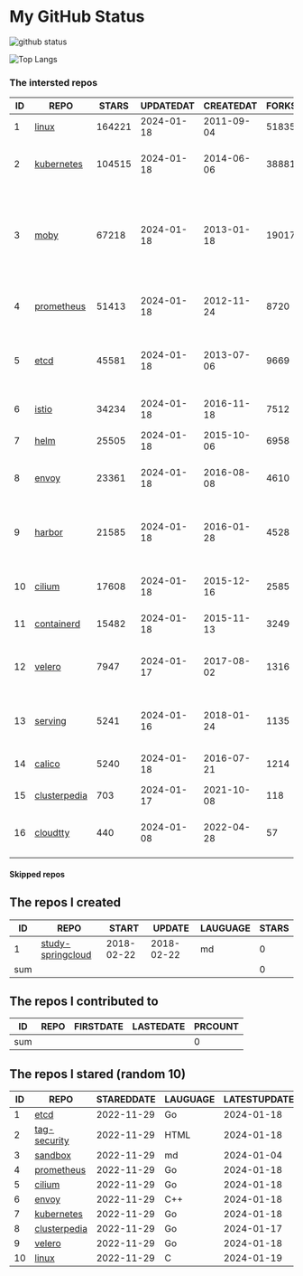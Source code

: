 # My GitHub Status

<img src="https://github-readme-stats-1.yihong0618.vercel.app/api?username=daoqingniu&show_icons=true&&&hide_title=true&count_private=true" alt="github status" />

![Top Langs](https://github-readme-stats-1.yihong0618.vercel.app/api/top-langs/?username=daoqingniu&layout=compact)

<!--START_SECTION:github_repos-->
### The intersted repos
| ID |                              REPO                               | STARS  | UPDATEDAT  | CREATEDAT  | FORKSCOUNT |                                                DESCRIPTIONS                                                |
|----|-----------------------------------------------------------------|--------|------------|------------|------------|------------------------------------------------------------------------------------------------------------|
|  1 | [linux](https://github.com/torvalds/linux)                      | 164221 | 2024-01-18 | 2011-09-04 |      51835 | Linux kernel source tree                                                                                   |
|  2 | [kubernetes](https://github.com/kubernetes/kubernetes)          | 104515 | 2024-01-18 | 2014-06-06 |      38881 | Production-Grade Container Scheduling and Management                                                       |
|  3 | [moby](https://github.com/moby/moby)                            |  67218 | 2024-01-18 | 2013-01-18 |      19017 | The Moby Project - a collaborative project for the container ecosystem to assemble container-based systems |
|  4 | [prometheus](https://github.com/prometheus/prometheus)          |  51413 | 2024-01-18 | 2012-11-24 |       8720 | The Prometheus monitoring system and time series database.                                                 |
|  5 | [etcd](https://github.com/etcd-io/etcd)                         |  45581 | 2024-01-18 | 2013-07-06 |       9669 | Distributed reliable key-value store for the most critical data of a distributed system                    |
|  6 | [istio](https://github.com/istio/istio)                         |  34234 | 2024-01-18 | 2016-11-18 |       7512 | Connect, secure, control, and observe services.                                                            |
|  7 | [helm](https://github.com/helm/helm)                            |  25505 | 2024-01-18 | 2015-10-06 |       6958 | The Kubernetes Package Manager                                                                             |
|  8 | [envoy](https://github.com/envoyproxy/envoy)                    |  23361 | 2024-01-18 | 2016-08-08 |       4610 | Cloud-native high-performance edge/middle/service proxy                                                    |
|  9 | [harbor](https://github.com/goharbor/harbor)                    |  21585 | 2024-01-18 | 2016-01-28 |       4528 | An open source trusted cloud native registry project that stores, signs, and scans content.                |
| 10 | [cilium](https://github.com/cilium/cilium)                      |  17608 | 2024-01-18 | 2015-12-16 |       2585 | eBPF-based Networking, Security, and Observability                                                         |
| 11 | [containerd](https://github.com/containerd/containerd)          |  15482 | 2024-01-18 | 2015-11-13 |       3249 | An open and reliable container runtime                                                                     |
| 12 | [velero](https://github.com/vmware-tanzu/velero)                |   7947 | 2024-01-17 | 2017-08-02 |       1316 | Backup and migrate Kubernetes applications and their persistent volumes                                    |
| 13 | [serving](https://github.com/knative/serving)                   |   5241 | 2024-01-16 | 2018-01-24 |       1135 | Kubernetes-based, scale-to-zero, request-driven compute                                                    |
| 14 | [calico](https://github.com/projectcalico/calico)               |   5240 | 2024-01-18 | 2016-07-21 |       1214 | Cloud native networking and network security                                                               |
| 15 | [clusterpedia](https://github.com/clusterpedia-io/clusterpedia) |    703 | 2024-01-17 | 2021-10-08 |        118 | The Encyclopedia of Kubernetes clusters                                                                    |
| 16 | [cloudtty](https://github.com/cloudtty/cloudtty)                |    440 | 2024-01-08 | 2022-04-28 |         57 | A Friendly Kubernetes CloudShell (Web Terminal) !                                                          |



#### Skipped repos
<!--END_SECTION:github_repos-->

<!--START_SECTION:my_github-->
## The repos I created
| ID  |                                 REPO                                 |   START    |   UPDATE   | LAUGUAGE | STARS |
|-----|----------------------------------------------------------------------|------------|------------|----------|-------|
|   1 | [study-springcloud](https://github.com/daoqingniu/study-springcloud) | 2018-02-22 | 2018-02-22 | md       |     0 |
| sum |                                                                      |            |            |          |     0 |

## The repos I contributed to
| ID  | REPO | FIRSTDATE | LASTEDATE | PRCOUNT |
|-----|------|-----------|-----------|---------|
| sum |      |           |           |       0 |

## The repos I stared (random 10)
| ID |                              REPO                               | STAREDDATE | LAUGUAGE | LATESTUPDATE |
|----|-----------------------------------------------------------------|------------|----------|--------------|
|  1 | [etcd](https://github.com/etcd-io/etcd)                         | 2022-11-29 | Go       | 2024-01-18   |
|  2 | [tag-security](https://github.com/cncf/tag-security)            | 2022-11-29 | HTML     | 2024-01-18   |
|  3 | [sandbox](https://github.com/cncf/sandbox)                      | 2022-11-29 | md       | 2024-01-04   |
|  4 | [prometheus](https://github.com/prometheus/prometheus)          | 2022-11-29 | Go       | 2024-01-18   |
|  5 | [cilium](https://github.com/cilium/cilium)                      | 2022-11-29 | Go       | 2024-01-18   |
|  6 | [envoy](https://github.com/envoyproxy/envoy)                    | 2022-11-29 | C++      | 2024-01-18   |
|  7 | [kubernetes](https://github.com/kubernetes/kubernetes)          | 2022-11-29 | Go       | 2024-01-18   |
|  8 | [clusterpedia](https://github.com/clusterpedia-io/clusterpedia) | 2022-11-29 | Go       | 2024-01-17   |
|  9 | [velero](https://github.com/vmware-tanzu/velero)                | 2022-11-29 | Go       | 2024-01-18   |
| 10 | [linux](https://github.com/torvalds/linux)                      | 2022-11-29 | C        | 2024-01-19   |

<!--END_SECTION:my_github-->
